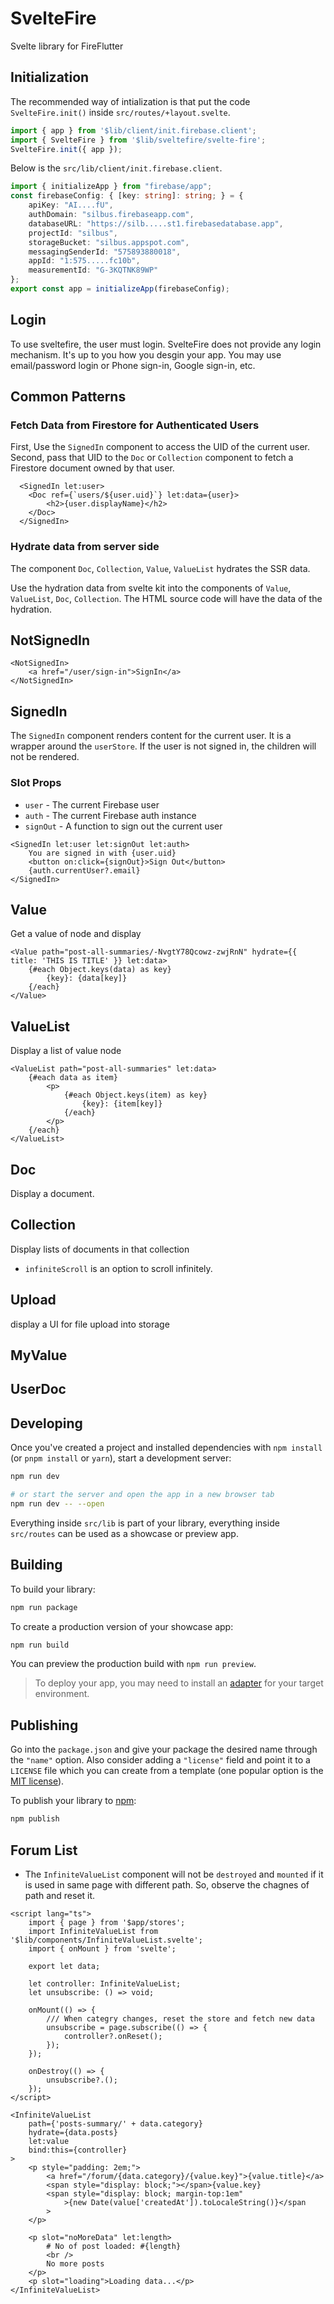 # SvelteFire

Svelte library for FireFlutter



## Initialization

The recommended way of intialization is that put the code `SvelteFire.init()` inside `src/routes/+layout.svelte`.

```ts
import { app } from '$lib/client/init.firebase.client';
import { SvelteFire } from '$lib/sveltefire/svelte-fire';
SvelteFire.init({ app });
```


Below is the `src/lib/client/init.firebase.client`.

```ts
import { initializeApp } from "firebase/app";
const firebaseConfig: { [key: string]: string; } = {
    apiKey: "AI....fU",
    authDomain: "silbus.firebaseapp.com",
    databaseURL: "https://silb.....st1.firebasedatabase.app",
    projectId: "silbus",
    storageBucket: "silbus.appspot.com",
    messagingSenderId: "575893880018",
    appId: "1:575.....fc10b",
    measurementId: "G-3KQTNK89WP"
};
export const app = initializeApp(firebaseConfig);
```


## Login

To use sveltefire, the user must login.
SvelteFire does not provide any login mechanism. It's up to you how you desgin your app. You may use email/password login or Phone sign-in, Google sign-in, etc.




## Common Patterns

### Fetch Data from Firestore for Authenticated Users

First, Use the `SignedIn` component to access the UID of the current user. Second, pass that UID to the `Doc` or `Collection` component to fetch a Firestore document owned by that user. 

```svelte
  <SignedIn let:user>
    <Doc ref={`users/${user.uid}`} let:data={user}>
        <h2>{user.displayName}</h2>
    </Doc>
  </SignedIn>
```


### Hydrate data from server side

The component `Doc`, `Collection`, `Value`, `ValueList` hydrates the SSR data.

Use the hydration data from svelte kit into the components of `Value`, `ValueList`, `Doc`, `Collection`. The HTML source code will have the data of the hydration.





## NotSignedIn

```svelte
<NotSignedIn>
	<a href="/user/sign-in">SignIn</a>
</NotSignedIn>
```


## SignedIn

The `SignedIn` component renders content for the current user. It is a wrapper around the `userStore`. If the user is not signed in, the children will not be rendered. 

### Slot Props

- `user` - The current Firebase user
- `auth` - The current Firebase auth instance
- `signOut` - A function to sign out the current user




```svelte
<SignedIn let:user let:signOut let:auth>
	You are signed in with {user.uid}
	<button on:click={signOut}>Sign Out</button>
	{auth.currentUser?.email}
</SignedIn>

```


## Value

Get a value of node and display

```svelte
<Value path="post-all-summaries/-NvgtY78Qcowz-zwjRnN" hydrate={{ title: 'THIS IS TITLE' }} let:data>
	{#each Object.keys(data) as key}
		{key}: {data[key]}
	{/each}
</Value>
```

## ValueList

Display a list of value node

```svelte
<ValueList path="post-all-summaries" let:data>
	{#each data as item}
		<p>
			{#each Object.keys(item) as key}
				{key}: {item[key]}
			{/each}
		</p>
	{/each}
</ValueList>
```


## Doc

Display a document.

## Collection

Display lists of documents in that collection

- `infiniteScroll` is an option to scroll infinitely.




## Upload

display a UI for file upload into storage

## MyValue

## UserDoc




## Developing

Once you've created a project and installed dependencies with `npm install` (or `pnpm install` or `yarn`), start a development server:

```bash
npm run dev

# or start the server and open the app in a new browser tab
npm run dev -- --open
```

Everything inside `src/lib` is part of your library, everything inside `src/routes` can be used as a showcase or preview app.

## Building

To build your library:

```bash
npm run package
```

To create a production version of your showcase app:

```bash
npm run build
```

You can preview the production build with `npm run preview`.

> To deploy your app, you may need to install an [adapter](https://kit.svelte.dev/docs/adapters) for your target environment.

## Publishing

Go into the `package.json` and give your package the desired name through the `"name"` option. Also consider adding a `"license"` field and point it to a `LICENSE` file which you can create from a template (one popular option is the [MIT license](https://opensource.org/license/mit/)).

To publish your library to [npm](https://www.npmjs.com):

```bash
npm publish
```



## Forum List

- The `InfiniteValueList` component will not be `destroyed` and `mounted` if it is used in same page with different path. So, observe the chagnes of path and reset it.


```svelte
<script lang="ts">
	import { page } from '$app/stores';
	import InfiniteValueList from '$lib/components/InfiniteValueList.svelte';
	import { onMount } from 'svelte';

	export let data;

	let controller: InfiniteValueList;
	let unsubscribe: () => void;

	onMount(() => {
		/// When categry changes, reset the store and fetch new data
		unsubscribe = page.subscribe(() => {
			controller?.onReset();
		});
	});

	onDestroy(() => {
		unsubscribe?.();
	});
</script>

<InfiniteValueList
	path={'posts-summary/' + data.category}
	hydrate={data.posts}
	let:value
	bind:this={controller}
>
	<p style="padding: 2em;">
		<a href="/forum/{data.category}/{value.key}">{value.title}</a>
		<span style="display: block;"></span>{value.key}
		<span style="display: block; margin-top:1em"
			>{new Date(value['createdAt']).toLocaleString()}</span
		>
	</p>

	<p slot="noMoreData" let:length>
		# No of post loaded: #{length}
		<br />
		No more posts
	</p>
	<p slot="loading">Loading data...</p>
</InfiniteValueList>
```
